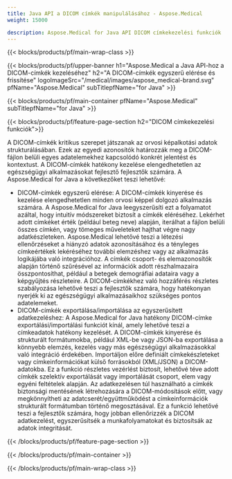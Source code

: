 ```yaml
---
title: Java API a DICOM címkék manipulálásához - Aspose.Medical
weight: 15000

description: Aspose.Medical for Java API DICOM címkekezelési funkciók
---
```


{{< blocks/products/pf/main-wrap-class >}}

{{< blocks/products/pf/upper-banner h1="Aspose.Medical a Java API-hoz a DICOM-címkék kezeléséhez" h2="A DICOM-címkék egyszerű elérése és frissítése" logoImageSrc="/medical/images/aspose_medical-brand.svg" pfName="Aspose.Medical" subTitlepfName="for Java" >}}

{{< blocks/products/pf/main-container pfName="Aspose.Medical" subTitlepfName="for Java" >}}

{{< blocks/products/pf/feature-page-section h2="DICOM címkekezelési funkciók">}}

<p>A DICOM-címkék kritikus szerepet játszanak az orvosi képalkotási adatok strukturálásában. Ezek az egyedi azonosítók határozzák meg a DICOM-fájlon belüli egyes adatelemekhez kapcsolódó konkrét jelentést és kontextust. A DICOM-címkék hatékony kezelése elengedhetetlen az egészségügyi alkalmazásokat fejlesztő fejlesztők számára. A Aspose.Medical for Java a következőket teszi lehetővé:</p>

<ul>
<li>DICOM-címkék egyszerű elérése: A DICOM-címkék kinyerése és kezelése elengedhetetlen minden orvosi képpel dolgozó alkalmazás számára. A Aspose.Medical for Java leegyszerűsíti ezt a folyamatot azáltal, hogy intuitív módszereket biztosít a címkék eléréséhez. Lekérhet adott címkéket érték (például beteg neve) alapján, iterálhat a fájlon belüli összes címkén, vagy tömeges műveleteket hajthat végre nagy adatkészleteken. Aspose.Medical lehetővé teszi a létezési ellenőrzéseket a hiányzó adatok azonosításához és a tényleges címkeértékek lekéréséhez további elemzéshez vagy az alkalmazás logikájába való integrációhoz. A címkék csoport- és elemazonosítók alapján történő szűrésével az információk adott részhalmazaira összpontosíthat, például a betegek demográfiai adataira vagy a képgyűjtés részleteire. A DICOM-címkékhez való hozzáférés részletes szabályozása lehetővé teszi a fejlesztők számára, hogy hatékonyan nyerjék ki az egészségügyi alkalmazásaikhoz szükséges pontos adatelemeket.</li>
<li>DICOM-címkék exportálása/importálása az egyszerűsített adatkezeléshez: A Aspose.Medical for Java hatékony DICOM-címke exportálási/importálási funkciót kínál, amely lehetővé teszi a címkeadatok hatékony kezelését. A DICOM-címkék kinyerése és strukturált formátumokba, például XML-be vagy JSON-ba exportálása a könnyebb elemzés, kezelés vagy más egészségügyi alkalmazásokkal való integráció érdekében. Importáljon előre definiált címkekészleteket vagy címkeinformációkat külső forrásokból (XML/JSON) a DICOM-adatokba. Ez a funkció részletes vezérlést biztosít, lehetővé téve adott címkék szelektív exportálását vagy importálását csoport, elem vagy egyéni feltételek alapján. Az adatkezelésen túl használható a címkék biztonsági mentésének létrehozására a DICOM-módosítások előtt, vagy megkönnyítheti az adatcserét/együttműködést a címkeinformációk strukturált formátumban történő megosztásával. Ez a funkció lehetővé teszi a fejlesztők számára, hogy jobban ellenőrizzék a DICOM adatkezelést, egyszerűsítsék a munkafolyamatokat és biztosítsák az adatok integritását.</li>
</ul>

{{< /blocks/products/pf/feature-page-section >}}

{{< /blocks/products/pf/main-container >}}

{{< /blocks/products/pf/main-wrap-class >}}